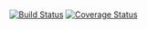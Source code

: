 # 
[![Build Status](https://secure.travis-ci.org/user.name/.png?branch=master)](https://travis-ci.org/user.name/)
[![Coverage Status](https://coveralls.io/repos/user.name//badge.svg?branch=master)](https://coveralls.io/r/user.name//?branch=master)
